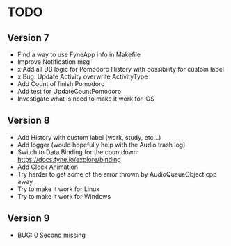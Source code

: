 # TODO

## Version 7

- Find a way to use FyneApp info in Makefile
- Improve Notification msg
- x Add all DB logic for Pomodoro History with possibility for custom label
- x Bug: Update Activity overwrite ActivityType
- Add Count of finish Pomodoro 
- Add test for UpdateCountPomodoro
- Investigate what is need to make it work for iOS

## Version 8

- Add History with custom label (work, study, etc...)
- Add logger (would hopefully help with the Audio trash log)
- Switch to Data Binding for the countdown: https://docs.fyne.io/explore/binding
- Add Clock Animation
- Try harder to get some of the error thrown by AudioQueueObject.cpp away 
- Try to make it work for Linux
- Try to make it work for Windows

## Version 9

- BUG: 0 Second missing

